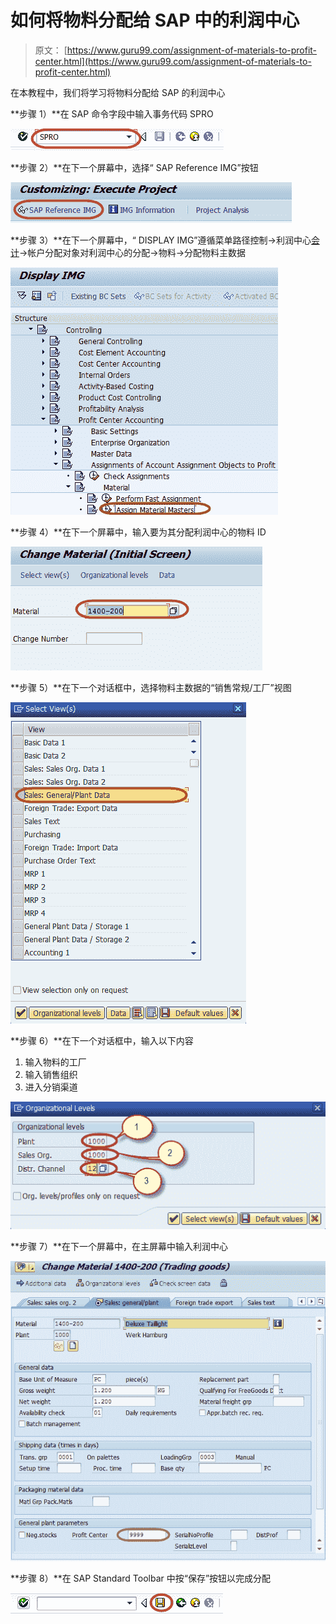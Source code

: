 # 如何将物料分配给 SAP 中的利润中心

> 原文： [https://www.guru99.com/assignment-of-materials-to-profit-center.html](https://www.guru99.com/assignment-of-materials-to-profit-center.html)

在本教程中，我们将学习将物料分配给 SAP 的利润中心

**步骤 1）**在 SAP 命令字段中输入事务代码 SPRO

![How to assign materials to Profit Center in SAP](img/a8c8278321a8410f4cf5610f843d6aac.png)

**步骤 2）**在下一个屏幕中，选择“ SAP Reference IMG”按钮

![How to assign materials to Profit Center in SAP](img/7413301d64a585b67c1e32263df884e3.png) 

**步骤 3）**在下一个屏幕中，“ DISPLAY IMG”遵循菜单路径控制->利润中心[会计](/accounting.html)->帐户分配对象对利润中心的分配->物料->分配物料主数据

![How to assign materials to Profit Center in SAP](img/af8bd60623a22d08aabdb44fc06933e1.png)

**步骤 4）**在下一个屏幕中，输入要为其分配利润中心的物料 ID

![How to assign materials to Profit Center in SAP](img/2e2e7aa84c3f01e607cf9e33a16c15d2.png)

**步骤 5）**在下一个对话框中，选择物料主数据的“销售常规/工厂”视图

![How to assign materials to Profit Center in SAP](img/0ac8323b001407572a63a427aa550a2c.png)

**步骤 6）**在下一个对话框中，输入以下内容

1.  输入物料的工厂
2.  输入销售组织
3.  进入分销渠道

![How to assign materials to Profit Center in SAP](img/149439f1e207c63a1954e121d488b20b.png)

**步骤 7）**在下一个屏幕中，在主屏幕中输入利润中心

![How to assign materials to Profit Center in SAP](img/93fc3d5c78d4957d6d87f4fcc639e22c.png)

**步骤 8）**在 SAP Standard Toolbar 中按“保存”按钮以完成分配

![How to assign materials to Profit Center in SAP](img/55d9b757a2c3b6b3decdeba5c66767c5.png)